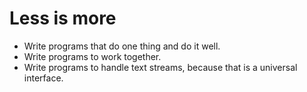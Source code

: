 # Less is more

* Write programs that do one thing and do it well.
* Write programs to work together.
* Write programs to handle text streams, because that is a universal interface.
